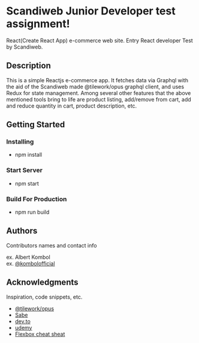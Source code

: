 # Scandiweb Junior Developer test assignment!

React(Create React App) e-commerce web site. Entry React developer Test by Scandiweb.

## Description

This is a simple Reactjs e-commerce app. It fetches data via Graphql with the aid of the Scandiweb made @tilework/opus graphql client, and uses Redux for state management. Among several other features that the above mentioned tools bring to life are product listing, add/remove from cart, add and reduce quantity in cart, product description, etc.

## Getting Started

### Installing

* npm install

### Start Server

* npm start

### Build For Production

* npm run build

## Authors

Contributors names and contact info

ex. Albert Kombol  
ex. [@kombolofficial](https://twitter.com/kombolofficial)


## Acknowledgments

Inspiration, code snippets, etc.
* [@tilework/opus](https://www.npmjs.com/package/@tilework/opus)
* [Sabe](https://sabe.io/tutorials/how-to-create-modal-popup-box)
* [dev.to](https://dev.to/code_mystery/image-slider-using-html-css-and-javascript-5dfn)
* [udemy](https://www.udemy.com/course/complete-react-developer-zero-to-mastery/learn/lecture/15189776#overview)
* [Flexbox cheat sheat](https://css-tricks.com/flexbox-cheat-sheet/)